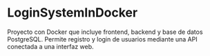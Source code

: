 # LoginSystemInDocker
Proyecto con Docker que incluye frontend, backend y base de datos PostgreSQL. Permite registro y login de usuarios mediante una API conectada a una interfaz web.
